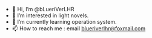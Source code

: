 - 👋 Hi, I’m @bLueriVerLHR
- 👀 I’m interested in light novels.
- 🌱 I’m currently learning operation system.
- 📫 How to reach me : email blueriverlhr@foxmail.com
